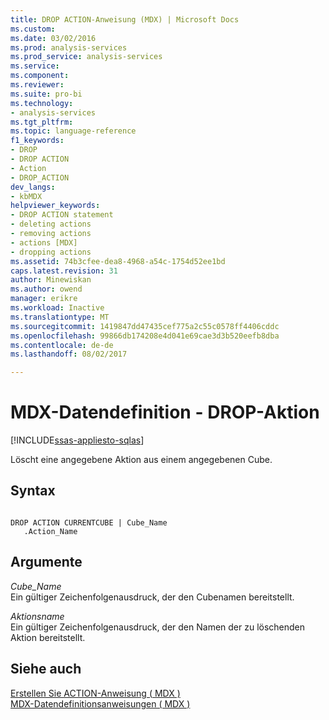 ```yaml
---
title: DROP ACTION-Anweisung (MDX) | Microsoft Docs
ms.custom: 
ms.date: 03/02/2016
ms.prod: analysis-services
ms.prod_service: analysis-services
ms.service: 
ms.component: 
ms.reviewer: 
ms.suite: pro-bi
ms.technology:
- analysis-services
ms.tgt_pltfrm: 
ms.topic: language-reference
f1_keywords:
- DROP
- DROP ACTION
- Action
- DROP_ACTION
dev_langs:
- kbMDX
helpviewer_keywords:
- DROP ACTION statement
- deleting actions
- removing actions
- actions [MDX]
- dropping actions
ms.assetid: 74b3cfee-dea8-4968-a54c-1754d52ee1bd
caps.latest.revision: 31
author: Minewiskan
ms.author: owend
manager: erikre
ms.workload: Inactive
ms.translationtype: MT
ms.sourcegitcommit: 1419847dd47435cef775a2c55c0578ff4406cddc
ms.openlocfilehash: 99866db174208e4d041e69cae3d3b520eefb8dba
ms.contentlocale: de-de
ms.lasthandoff: 08/02/2017

---
```

# <a name="mdx-data-definition---drop-action"></a>MDX-Datendefinition - DROP-Aktion
[!INCLUDE[ssas-appliesto-sqlas](../includes/ssas-appliesto-sqlas.md)]

  Löscht eine angegebene Aktion aus einem angegebenen Cube.  
  
## <a name="syntax"></a>Syntax  
  
```  
  
DROP ACTION CURRENTCUBE | Cube_Name  
   .Action_Name   
```  
  
## <a name="arguments"></a>Argumente  
 *Cube_Name*  
 Ein gültiger Zeichenfolgenausdruck, der den Cubenamen bereitstellt.  
  
 *Aktionsname*  
 Ein gültiger Zeichenfolgenausdruck, der den Namen der zu löschenden Aktion bereitstellt.  
  
## <a name="see-also"></a>Siehe auch  
 [Erstellen Sie ACTION-Anweisung &#40; MDX &#41;](../mdx/mdx-data-definition-create-action.md)   
 [MDX-Datendefinitionsanweisungen &#40; MDX &#41;](../mdx/mdx-data-definition-statements-mdx.md)  
  
  

